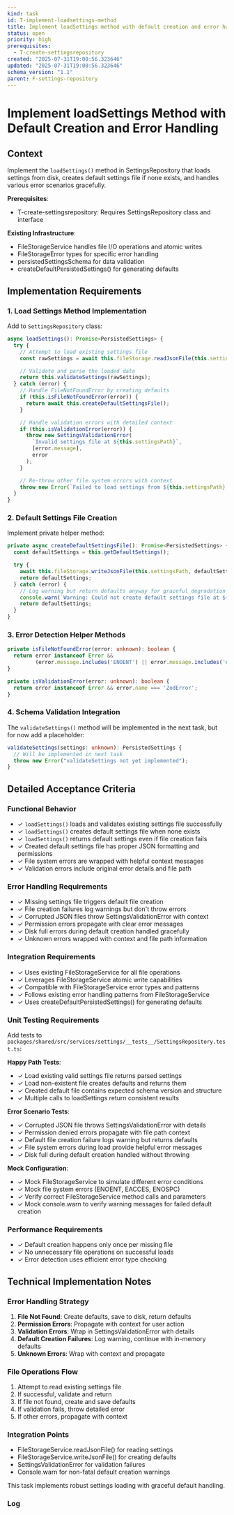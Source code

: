 ```yaml
---
kind: task
id: T-implement-loadsettings-method
title: Implement loadSettings method with default creation and error handling
status: open
priority: high
prerequisites:
  - T-create-settingsrepository
created: "2025-07-31T19:00:56.323646"
updated: "2025-07-31T19:00:56.323646"
schema_version: "1.1"
parent: F-settings-repository
---
```


# Implement loadSettings Method with Default Creation and Error Handling

## Context

Implement the `loadSettings()` method in SettingsRepository that loads settings from disk, creates default settings file if none exists, and handles various error scenarios gracefully.

**Prerequisites**:

- T-create-settingsrepository: Requires SettingsRepository class and interface

**Existing Infrastructure**:

- FileStorageService handles file I/O operations and atomic writes
- FileStorageError types for specific error handling
- persistedSettingsSchema for data validation
- createDefaultPersistedSettings() for generating defaults

## Implementation Requirements

### 1. Load Settings Method Implementation

Add to `SettingsRepository` class:

```typescript
async loadSettings(): Promise<PersistedSettings> {
  try {
    // Attempt to load existing settings file
    const rawSettings = await this.fileStorage.readJsonFile(this.settingsPath);

    // Validate and parse the loaded data
    return this.validateSettings(rawSettings);
  } catch (error) {
    // Handle FileNotFoundError by creating defaults
    if (this.isFileNotFoundError(error)) {
      return await this.createDefaultSettingsFile();
    }

    // Handle validation errors with detailed context
    if (this.isValidationError(error)) {
      throw new SettingsValidationError(
        `Invalid settings file at ${this.settingsPath}`,
        [error.message],
        error
      );
    }

    // Re-throw other file system errors with context
    throw new Error(`Failed to load settings from ${this.settingsPath}: ${error.message}`);
  }
}
```

### 2. Default Settings File Creation

Implement private helper method:

```typescript
private async createDefaultSettingsFile(): Promise<PersistedSettings> {
  const defaultSettings = this.getDefaultSettings();

  try {
    await this.fileStorage.writeJsonFile(this.settingsPath, defaultSettings);
    return defaultSettings;
  } catch (error) {
    // Log warning but return defaults anyway for graceful degradation
    console.warn(`Warning: Could not create default settings file at ${this.settingsPath}:`, error);
    return defaultSettings;
  }
}
```

### 3. Error Detection Helper Methods

```typescript
private isFileNotFoundError(error: unknown): boolean {
  return error instanceof Error &&
         (error.message.includes('ENOENT') || error.message.includes('not found'));
}

private isValidationError(error: unknown): boolean {
  return error instanceof Error && error.name === 'ZodError';
}
```

### 4. Schema Validation Integration

The `validateSettings()` method will be implemented in the next task, but for now add a placeholder:

```typescript
validateSettings(settings: unknown): PersistedSettings {
  // Will be implemented in next task
  throw new Error("validateSettings not yet implemented");
}
```

## Detailed Acceptance Criteria

### Functional Behavior

- ✓ `loadSettings()` loads and validates existing settings file successfully
- ✓ `loadSettings()` creates default settings file when none exists
- ✓ `loadSettings()` returns default settings even if file creation fails
- ✓ Created default settings file has proper JSON formatting and permissions
- ✓ File system errors are wrapped with helpful context messages
- ✓ Validation errors include original error details and file path

### Error Handling Requirements

- ✓ Missing settings file triggers default file creation
- ✓ File creation failures log warnings but don't throw errors
- ✓ Corrupted JSON files throw SettingsValidationError with context
- ✓ Permission errors propagate with clear error messages
- ✓ Disk full errors during default creation handled gracefully
- ✓ Unknown errors wrapped with context and file path information

### Integration Requirements

- ✓ Uses existing FileStorageService for all file operations
- ✓ Leverages FileStorageService atomic write capabilities
- ✓ Compatible with FileStorageService error types and patterns
- ✓ Follows existing error handling patterns from FileStorageService
- ✓ Uses createDefaultPersistedSettings() for generating defaults

### Unit Testing Requirements

Add tests to `packages/shared/src/services/settings/__tests__/SettingsRepository.test.ts`:

**Happy Path Tests**:

- ✓ Load existing valid settings file returns parsed settings
- ✓ Load non-existent file creates defaults and returns them
- ✓ Created default file contains expected schema version and structure
- ✓ Multiple calls to loadSettings return consistent results

**Error Scenario Tests**:

- ✓ Corrupted JSON file throws SettingsValidationError with details
- ✓ Permission denied errors propagate with file path context
- ✓ Default file creation failure logs warning but returns defaults
- ✓ File system errors during load provide helpful error messages
- ✓ Disk full during default creation handled without throwing

**Mock Configuration**:

- ✓ Mock FileStorageService to simulate different error conditions
- ✓ Mock file system errors (ENOENT, EACCES, ENOSPC)
- ✓ Verify correct FileStorageService method calls and parameters
- ✓ Mock console.warn to verify warning messages for failed default creation

### Performance Requirements

- ✓ Default creation happens only once per missing file
- ✓ No unnecessary file operations on successful loads
- ✓ Error detection uses efficient error type checking

## Technical Implementation Notes

### Error Handling Strategy

1. **File Not Found**: Create defaults, save to disk, return defaults
2. **Permission Errors**: Propagate with context for user action
3. **Validation Errors**: Wrap in SettingsValidationError with details
4. **Default Creation Failures**: Log warning, continue with in-memory defaults
5. **Unknown Errors**: Wrap with context and propagate

### File Operations Flow

1. Attempt to read existing settings file
2. If successful, validate and return
3. If file not found, create and save defaults
4. If validation fails, throw detailed error
5. If other errors, propagate with context

### Integration Points

- FileStorageService.readJsonFile() for reading settings
- FileStorageService.writeJsonFile() for creating defaults
- SettingsValidationError for validation failures
- Console.warn for non-fatal default creation warnings

This task implements robust settings loading with graceful default handling.

### Log
